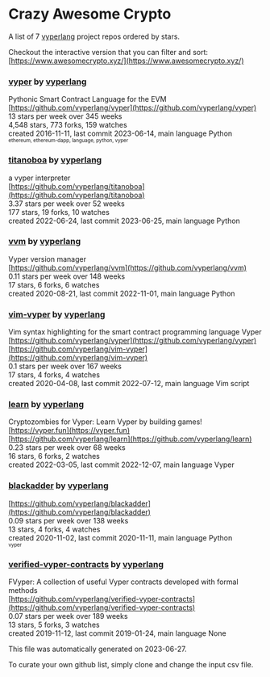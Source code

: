 # Crazy Awesome Crypto
A list of 7 [vyperlang](https://github.com/vyperlang) project repos ordered by stars.  

Checkout the interactive version that you can filter and sort: 
[https://www.awesomecrypto.xyz/](https://www.awesomecrypto.xyz/)  


### [vyper](https://github.com/vyperlang/vyper) by [vyperlang](https://github.com/vyperlang)  
Pythonic Smart Contract Language for the EVM  
[https://github.com/vyperlang/vyper](https://github.com/vyperlang/vyper)  
13 stars per week over 345 weeks  
4,548 stars, 773 forks, 159 watches  
created 2016-11-11, last commit 2023-06-14, main language Python  
<sub><sup>ethereum, ethereum-dapp, language, python, vyper</sup></sub>


### [titanoboa](https://github.com/vyperlang/titanoboa) by [vyperlang](https://github.com/vyperlang)  
a vyper interpreter  
[https://github.com/vyperlang/titanoboa](https://github.com/vyperlang/titanoboa)  
3.37 stars per week over 52 weeks  
177 stars, 19 forks, 10 watches  
created 2022-06-24, last commit 2023-06-25, main language Python  


### [vvm](https://github.com/vyperlang/vvm) by [vyperlang](https://github.com/vyperlang)  
Vyper version manager  
[https://github.com/vyperlang/vvm](https://github.com/vyperlang/vvm)  
0.11 stars per week over 148 weeks  
17 stars, 6 forks, 6 watches  
created 2020-08-21, last commit 2022-11-01, main language Python  


### [vim-vyper](https://github.com/vyperlang/vim-vyper) by [vyperlang](https://github.com/vyperlang)  
Vim syntax highlighting for the smart contract programming language Vyper  
[https://github.com/vyperlang/vyper](https://github.com/vyperlang/vyper)  
[https://github.com/vyperlang/vim-vyper](https://github.com/vyperlang/vim-vyper)  
0.1 stars per week over 167 weeks  
17 stars, 4 forks, 4 watches  
created 2020-04-08, last commit 2022-07-12, main language Vim script  


### [learn](https://github.com/vyperlang/learn) by [vyperlang](https://github.com/vyperlang)  
Cryptozombies for Vyper: Learn Vyper by building games!  
[https://vyper.fun](https://vyper.fun)  
[https://github.com/vyperlang/learn](https://github.com/vyperlang/learn)  
0.23 stars per week over 68 weeks  
16 stars, 6 forks, 2 watches  
created 2022-03-05, last commit 2022-12-07, main language Vyper  


### [blackadder](https://github.com/vyperlang/blackadder) by [vyperlang](https://github.com/vyperlang)  
  
[https://github.com/vyperlang/blackadder](https://github.com/vyperlang/blackadder)  
0.09 stars per week over 138 weeks  
13 stars, 4 forks, 4 watches  
created 2020-11-02, last commit 2020-11-11, main language Python  
<sub><sup>vyper</sup></sub>


### [verified-vyper-contracts](https://github.com/vyperlang/verified-vyper-contracts) by [vyperlang](https://github.com/vyperlang)  
FVyper: A collection of useful Vyper contracts developed with formal methods  
[https://github.com/vyperlang/verified-vyper-contracts](https://github.com/vyperlang/verified-vyper-contracts)  
0.07 stars per week over 189 weeks  
13 stars, 5 forks, 3 watches  
created 2019-11-12, last commit 2019-01-24, main language None  


This file was automatically generated on 2023-06-27.  

To curate your own github list, simply clone and change the input csv file.  